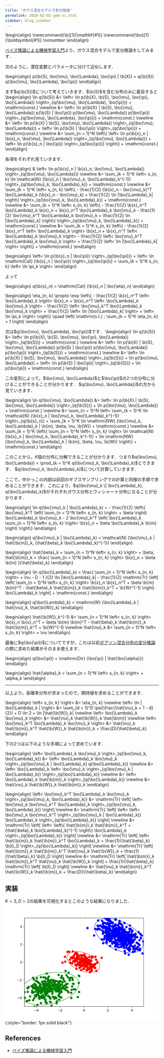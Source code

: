 ```yaml
---
title: "ガウス混合モデルで変分推論"
permalink: 2020-02-02-gmm-vi.html
sidebar: blog_sidebar
---
```


\begin{align}
\newcommand{\b}[1]{\mathbf{#1}}
\newcommand{\bo}[1]{\boldsymbol{#1}} \nonumber
\end{align}

[ベイズ推論による機械学習入門][bayes-book]より，ガウス混合モデルで変分推論をしてみます．

次のように，潜在変数とパラメータに分けて近似します．

\begin{align}
p(\b{S}, \bo{\mu}, \bo{\Lambda}, \bo{\pi} | \b{X}) = q(\b{S}) q(\bo{\mu}, \bo{\Lambda}, \bo{\pi})
\end{align}

まず$q(\b{S})$について考えていきます．$\b{S}$を含む分布のみに着目すると
\begin{align}
\ln q(\b{S}) 
&= \left< \ln p(\b{X}, \b{S}, \bo{\mu}, \bo{\pi}, \bo{\Lambda}) \right>\_{q(\bo{\mu}, \bo{\Lambda}, \bo{\pi})} + \mathrm{const.} \newline
&= \left< \ln p(\b{X} | \b{S}, \bo{\mu}, \bo{\Lambda}) p(\b{S} | \bo{\pi}) p(\bo{\mu}, \bo{\Lambda}) p(\bo{\pi}) \right>\_{q(\bo{\mu}, \bo{\Lambda}, \bo{\pi})} + \mathrm{const.} \newline
&= \left< \ln p(\b{X} | \b{S}, \bo{\mu}, \bo{\Lambda}) \right>\_{q(\bo{\mu}, \bo{\Lambda})} + \left< \ln p(\b{S} | \bo{\pi}) \right>\_{q(\bo{\pi})} + \mathrm{const.} \newline
&= \sum\_{n = 1}^N \left\\{ \left< \ln p(\b{x}_n | \b{s}_n, \bo{\mu}, \bo{\Lambda}) \right>\_{q(\bo{\mu}, \bo{\Lambda})} + \left< \ln p(\b{s}_n | \bo{\pi}) \right>\_{q(\bo{\pi})} \right\\} + \mathrm{const.}
\end{align}

各項をそれぞれ見ていきます．

\begin{align}
& \left< \ln p(\b{x}\_n | \b{s}\_n, \bo{\mu}, \bo{\Lambda}) \right>\_{q(\bo{\mu}, \bo{\Lambda})} \newline
&= \sum\_{k = 1}^K \left< s_{n, k} \ln \mathcal{N} (\b{x}_n | \bo{\mu}_k, \bo{\Lambda}_k^{-1}) \right>\_{q(\bo{\mu}_k, \bo{\Lambda}_k)} + \mathrm{const.} \newline
&= \sum\_{k = 1}^K \left< s\_{n, k} \left\\{ - \frac{1}{2} (\b{x}_n - \bo{\mu}_k)^T \bo{\Lambda}_k (\b{x}_n - \bo{\mu}_k) + \frac{1}{2} \ln |\bo{\Lambda}_k| \right\\} \right>\_{q(\bo{\mu}_k, \bo{\Lambda}_k)} + \mathrm{const.} \newline
&= \sum\_{k = 1}^K \left< s\_{n, k} \left\\{ - \frac{1}{2} \b{x}_n^T \bo{\Lambda}_k \b{x}_n + \b{x}_n^T \bo{\Lambda}_k \bo{\mu}_k - \frac{1}{2} \bo{\mu}_k^T \bo{\Lambda}_k \bo{\mu}_k + \frac{1}{2} \ln |\bo{\Lambda}_k| \right\\} \right>\_{q(\bo{\mu}_k, \bo{\Lambda}_k)} + \mathrm{const.} \newline
&= \sum\_{k = 1}^K s\_{n, k} \left\\{ - \frac{1}{2} \b{x}_n^T \left< \bo{\Lambda}_k \right> \b{x}_n + \b{x}_n^T \left< \bo{\Lambda}_k \bo{\mu}_k \right> - \frac{1}{2} \left< \bo{\mu}_k^T \bo{\Lambda}_k \bo{\mu}_k \right> + \frac{1}{2} \left< \ln |\bo{\Lambda}_k| \right> \right\\} + \mathrm{const.}
\end{align}

\begin{align}
\left< \ln p(\b{s}_n | \bo{\pi}) \right>\_{q(\bo{\pi})} = \left< \ln \mathrm{Cat} (\b{s}_n | \bo{\pi}) \right>\_{q(\bo{\pi})} = \sum\_{k = 1}^K s\_{n, k} \left< \ln \pi_k \right>
\end{align}

よって

\begin{align}
q(\b{s}_n) = \mathrm{Cat} (\b{s}_n | \bo{\eta}_n)
\end{align}

\begin{align}
\eta_{n, k} \propto \exp \left\\{ - \frac{1}{2} \b{x}_n^T \left< \bo{\Lambda}_k \right> \b{x}_n + \b{x}_n^T \left< \bo{\Lambda}_k \bo{\mu}_k \right> - \frac{1}{2} \left< \bo{\mu}_k^T \bo{\Lambda}_k \bo{\mu}_k \right> + \frac{1}{2} \left< \ln |\bo{\Lambda}_k| \right> + \left< \ln \pi_k \right> \right\\} \quad \left( \mathrm{s.t.} \; \sum\_{k = 1}^K \eta\_{n, k} = 1 \right)
\end{align}

次は$q(\bo{\mu}, \bo{\Lambda}, \bo{\pi})$です．
\begin{align}
\ln q(\b{S}) 
&= \left< \ln p(\b{X}, \b{S}, \bo{\mu}, \bo{\pi}, \bo{\Lambda}) \right>\_{q(\b{S})} + \mathrm{const.} \newline
&= \left< \ln p(\b{X} | \b{S}, \bo{\mu}, \bo{\Lambda}) p(\b{S} | \bo{\pi}) p(\bo{\mu}, \bo{\Lambda}) p(\bo{\pi}) \right>\_{q(\b{S})} + \mathrm{const.} \newline
&= \left< \ln p(\b{X} | \b{S}, \bo{\mu}, \bo{\Lambda}) \right>\_{q(\b{S})} + \ln p(\bo{\mu}, \bo{\Lambda}) + \left< \ln p(\b{S} | \bo{\pi}) \right>\_{q(\b{S})} + \ln p(\bo{\pi}) + \mathrm{const.}
\end{align}

この変形によって，$\bo{\mu}, \bo{\Lambda}$と$\bo{\pi}$の2つの分布に分けることができることが分かります．
$q(\bo{\mu}, \bo{\Lambda})$の方から見ていきます．

\begin{align}
\ln q(\bo{\mu}, \bo{\Lambda}) 
&= \left< \ln p(\b{X} | \b{S}, \bo{\mu}, \bo{\Lambda}) \right>\_{q(\b{S})} + \ln p(\bo{\mu}, \bo{\Lambda}) + \mathrm{const.} \newline
&= \sum\_{n = 1}^N \left< \sum\_{k = 1}^K \ln \mathcal{N} (\b{x}_n | \bo{\mu}_k, \bo{\Lambda}_k^{-1}) \right>\_{q(\b{s}_n)} + \sum\_{k = 1}^K \ln \mathrm{NW} (\bo{\mu}_k, \bo{\Lambda}_k | \b{m}, \beta, \nu, \b{W}) + \mathrm{const.} \newline
&= \sum\_{k = 1}^K \left\\{ \sum\_{n = 1}^N \left< s\_{n, k} \right> \ln \mathcal{N} (\b{x}_n | \bo{\mu}_k, \bo{\Lambda}_k^{-1}) + \ln \mathrm{NW} (\bo{\mu}_k, \bo{\Lambda}_k | \b{m}, \beta, \nu, \b{W}) \right\\} + \mathrm{const.}
\end{align}

このことから，$K$個の分布に分解できることが分かります．つまり$q(\bo{\mu}, \bo{\Lambda}) = \prod_{k = 1}^K q(\bo{\mu}_k, \bo{\Lambda}_k)$とできます．
$q(\bo{\mu}_k, \bo{\Lambda}_k)$について計算していきます．

ここで，中かっこの内部は前回のギブスサンプリングでの計算と同様の手順で求めることができます．これにより，$q(\bo{\mu}_k \| \bo{\Lambda}_k), q(\bo{\Lambda}_k)$がそれぞれガウス分布とウィシャート分布になることが分かります．

\begin{align}
\ln q(\bo{\mu}_k | \bo{\Lambda}_k) = - \frac{1}{2} \left\\{ \bo{\mu}_k^T \left( \sum\_{n = 1}^N \left< s\_{n, k} \right> + \beta \right) \bo{\Lambda}_k \bo{\mu}_k - 2 \bo{\mu}_k^T \left( \bo{\Lambda}_k \sum\_{n = 1}^N \left< s\_{n, k} \right> \b{x}_n + \beta \bo{\Lambda}_k \b{m} \right) \right\\}
\end{align}

\begin{align}
q(\bo{\mu}_k | \bo{\Lambda}_k) = \mathcal{N} (\bo{\mu}_k | \hat{\b{m}}_k, (\hat{\beta}_k \bo{\Lambda}_k)^{-1})
\end{align}

\begin{align}
\hat{\beta}_k = \sum\_{n = 1}^N \left< s\_{n, k} \right> + \beta, \hat{\b{m}}_k = \frac{ \sum\_{n = 1}^N \left< s\_{n, k} \right> \b{x}_n + \beta \b{m} }{\hat{\beta}_k}
\end{align}

\begin{align}
\ln q(\bo{\Lambda}_k) = \frac{ \sum\_{n = 1}^N \left< s\_{n, k} \right> + \nu - D - 1 }{2} \ln |\bo{\Lambda}_k| - \frac{1}{2} \mathrm{Tr} \left[ \left( \sum\_{n = 1}^N \left< s\_{n, k} \right> \b{x}_n \b{x}_n^T + \beta \b{m} \b{m}^T - \hat{\beta}_k \hat{\b{m}}_k \hat{\b{m}}_k^T + \b{W}^{-1} \right) \bo{\Lambda}_k \right] + \mathrm{const.}
\end{align}

\begin{align}
q(\bo{\Lambda}_k) = \mathrm{W} (\bo{\Lambda}_k | \hat{\nu}_k, \hat{\b{W}}_k)
\end{align}

\begin{align}
\hat{\b{W}}_k^{-1} &= \sum\_{n = 1}^N \left< s\_{n, k} \right> \b{x}_n \b{x}_n^T + \beta \b{m} \b{m}^T - \hat{\beta}_k \hat{\b{m}}_k \hat{\b{m}}_k^T + \b{W}^{-1} \newline
\hat{\nu}_k &= \sum\_{n = 1}^N \left< s\_{n, k} \right> + \nu
\end{align}

最後に$q(\bo{\pi})$についてですが，これは以前[ポアソン混合分布の変分推論](https://t2kasa.github.io/2019-12-28-poisson-mixture-vi.html)の際に求めた結果がそのまま使えます．

\begin{align}
q(\bo{\pi}) = \mathrm{Dir} (\bo{\pi} | \hat{\bo{\alpha}})
\end{align}

\begin{align}
\hat{\alpha}_k = \sum\_{n = 1}^N \left< s\_{n, k} \right> + \alpha_k
\end{align}

---

以上より，各確率分布が求まったので，期待値を求めることができます．

\begin{align}
\left< s\_{n, k} \right> &= \eta_{n, k} \newline
\left< \ln | \bo{\Lambda}_k | \right> &= \sum\_{d = 1}^D \psi(\frac{\hat{\nu}_k + 1 - d}{2}) + D \ln 2 + \ln |\hat{\b{W}}_k| \newline
\left< \bo{\Lambda}_k \bo{\mu}_k \right> &= \hat{\nu}_k \hat{\b{W}}_k \hat{\b{m}} \newline
\left< \bo{\mu}_k^T \bo{\Lambda}_k \bo{\mu}_k \right> &= \hat{\nu}_k \hat{\b{m}}_k^T \hat{\b{W}}_k \hat{\b{m}}_k + \frac{D}{\hat{\beta}_k}
\end{align}


下の2つは以下のような手順によって求めています．

\begin{align}
\left< \bo{\Lambda}_k \bo{\mu}_k \right>\_{q(\bo{\mu}_k, \bo{\Lambda}_k)} 
&= \left< \bo{\Lambda}_k \bo{\mu}_k \right>\_{q(\bo{\mu}_k | \bo{\Lambda}_k) q(\bo{\Lambda}_k)} \newline
&= \left< \bo{\Lambda}_k \left< \bo{\mu}_k \right>\_{q(\bo{\mu}_k | \bo{\Lambda}_k)} \right>\_{q(\bo{\Lambda}_k)} \newline
&= \left< \bo{\Lambda}_k \hat{\b{m}}_k \right>\_{q(\bo{\Lambda}_k)} \newline
&= \hat{\nu}_k \hat{\b{W}}_k \hat{\b{m}}_k
\end{align}

\begin{align}
\left< \bo{\mu}_k^T \bo{\Lambda}_k \bo{\mu}_k \right>\_{q(\bo{\mu}_k, \bo{\Lambda}_k)} 
&= \mathrm{Tr} \left[ \left< \bo{\mu}_k \bo{\mu}_k^T \bo{\Lambda}_k \right>\_{q(\bo{\mu}_k, \bo{\Lambda}_k)} \right] \newline
&= \mathrm{Tr} \left[ \left< \left< \bo{\mu}_k \bo{\mu}_k^T \right>\_{q(\bo{\mu}_k | \bo{\Lambda}_k)} \bo{\Lambda}_k \right>\_{q(\bo{\Lambda}_k)} \right] \newline
&= \mathrm{Tr} \left[ \left< \left\\{ \hat{\b{m}}_k \hat{\b{m}}_k^T + (\hat{\beta}_k \bo{\Lambda}_k)^{-1} \right\\} \bo{\Lambda}_k \right>\_{q(\bo{\Lambda}_k)} \right] \newline
&= \mathrm{Tr} \left[ \left< \hat{\b{m}}_k \hat{\b{m}}_k^T \bo{\Lambda}_k + \frac{1}{\hat{\beta}_k} \b{I}_D \right>\_{q(\bo{\Lambda}_k)} \right] \newline
&= \mathrm{Tr} \left[ \hat{\b{m}}_k \hat{\b{m}}_k^T \hat{\nu}_k \hat{\b{W}}_k + \frac{1}{\hat{\beta}_k} \b{I}_D \right] \newline
&= \mathrm{Tr} \left[ \hat{\b{m}}_k \hat{\b{m}}_k^T \hat{\nu}_k \hat{\b{W}}_k \right] + \frac{1}{\hat{\beta}_k} \mathrm{Tr} \left[ \b{I}_D \right] \newline
&= \hat{\nu}_k \hat{\b{m}}_k^T \hat{\b{W}}_k \hat{\b{m}}_k + \frac{D}{\hat{\beta}_k}
\end{align}

## 実装

<script src="https://gist.github.com/t2kasa/18622ebc4d850a17681eb8e660f2677a.js"></script>

$K = 3, D = 2$の結果を可視化するとこのような結果になりました．
![](data/2020-02-02-gmm-vi/gmm_vi_plot.png){:style="border: 1px solid black"}

## References

- [ベイズ推論による機械学習入門](https://www.kspub.co.jp/book/detail/1538320.html)

[bayes-book]: https://www.kspub.co.jp/book/detail/1538320.html
